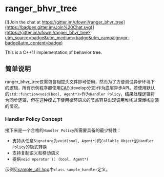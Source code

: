 # ranger_bhvr_tree

[![Join the chat at https://gitter.im/ufownl/ranger_bhvr_tree](https://badges.gitter.im/Join%20Chat.svg)](https://gitter.im/ufownl/ranger_bhvr_tree?utm_source=badge&utm_medium=badge&utm_campaign=pr-badge&utm_content=badge)

This is a C++11 implementation of behavior tree.

## 简单说明
ranger_bhvr_tree仅需包含相应头文件即可使用，然而为了方便测试异步环境下的逻辑，所有示例程序都使用[CAF](http://github.com/actor-framework/actor-framework)(develop分支)作为底层异步API。若使用默认的`std::function<void(bool, Agent*)>`作为`Handler Policy`，结果处理逻辑将为同步逻辑，但在这种模式下使用循环语义的节点容易出现调用堆栈过深爆栈崩溃的情况。

### Handler Policy Concept
接下来是一个合格的`Handler Policy`所需要具备的最少特性：
* 支持从任意`Signature`为`void(bool, Agent*)`的`Callable Object`到`Handler Policy`的隐式转换
* 支持复制语义和移动语义
* 提供`void operator () (bool, Agent*)`

示例见[sample_util.hpp](https://github.com/ufownl/ranger_bhvr_tree/blob/master/sample/sample_util.hpp)中`class sample_handler`定义。

